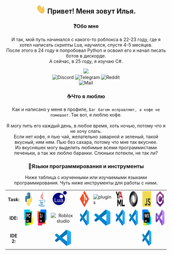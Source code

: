 <h2 align="center"><img src="https://github.com/ProgrammDuck/ProgrammDuck/blob/main/wave.gif" width="30"> Привет! Меня зовут Илья.</h2>    
<h3 align="center"> ❓Обо мне </h3>
<p align="center">
  И так, мой путь начинался с какого-то роблокса в 22-23 году, где я хотел написать скрипты Lua, научился, спустя 4-5 месяцев.<br>
  После этого в 24 году я попробовал Python и освоил его и начал писать ботов в дискорде.<br>
  А сейчас, в 25 году, я изучаю C#.
</p>

<p align="center">
  <img src="https://github-readme-stats.vercel.app/api?username=ProgrammDuck&show_icons=true&theme=dark"><br>
  <img alt="Discord" src="https://img.shields.io/badge/Discord-ProgrammDuck-black?style=for-the-badge&logo=Discord&link=https%3A%2F%2Fdiscord.com%2Fusers%2Fprogrammduck">
  <img alt="Telegram" src="https://img.shields.io/badge/Telegram-%40ProgrammDuck-black?style=for-the-badge&logo=Telegram&link=https%3A%2F%2Ft.me%2Fprogrammduck">
  <img alt="Reddit" src="https://img.shields.io/badge/Reddit-Pr0grammDuck-black?style=for-the-badge&logo=Reddit&link=https%3A%2F%2Fwww.reddit.com%2Fuser%2FPr0gramm_Duck%2F"><br>
  <img alt="Mail" src="https://img.shields.io/badge/Mail-ProgrammDuck%40yandex.ru-black?style=for-the-badge&logo=Gmail&logoColor=%2330B980&link=https%3A%2F%2Fwww.reddit.com%2Fuser%2FPr0gramm_Duck%2F">
</p>

<h3 align="center"> ☕Что я люблю </h3>
<p align="center">
  Как и написано у меня в профиле, <code>Баг багом исправляют, а кофе не помешает.</code>Так вот, я люблю кофе.<br>
  <br>
  Я могу пить его каждый день, в любое время, хоть ночью, потому что я не хочу спать.<br>
  Если нет кофе, я пью чай, желательно заварной и зеленый, такой вкусный, ням ням. Пью без сахара, потому что мне так вкуснее.<br>
  Из вкусняшек могу выделить любимые всеми программистами печеньки, а так же люблю баранки. Слюньки потекли, не так ли?
</p>

<h3 align="center">📕Языки программирования и инструменты</h3>
<p align="center">
  Ниже таблица с изученными или изучаемыми языками программирования. Чуть ниже инструменты для работы с ними.
</p>
<table align="center">
  <tr>
    <td><p align="center"><strong>Task:</strong></p></td>
    <td><img src="https://github.com/devicons/devicon/blob/master/icons/python/python-original.svg" title="python" alt="python" width="50" height="50" /></td>
    <td><img src="https://github.com/devicons/devicon/blob/master/icons/java/java-original.svg" title="java" alt="java" width="50" height="50" /></td>
    <td><img src="https://github.com/devicons/devicon/blob/master/icons/lua/lua-original.svg" title="lua" alt="lua" width="50" height="50" /></td>
    <td><img src="https://github.com/devicons/devicon/blob/master/icons/git/git-original.svg" title="git" alt="git" width="50" height="50" /></td>
    <td><img src="https://github.com/undrfined/mc-icons/blob/master/pics/2_Grass.png" title="plugins" alt="plugins" width="50" height="50" /></td>
    <td><img src="https://github.com/devicons/devicon/blob/master/icons/yaml/yaml-original.svg" title="yaml" alt="yaml" width="50" height="50" /></td>
    <td><img src="https://github.com/devicons/devicon/blob/master/icons/json/json-original.svg" title="json" alt="json" width="50" height="50" /></td>
    <td><img src="https://github.com/devicons/devicon/blob/master/icons/javascript/javascript-original.svg" title="javascript" alt="javascript" width="50" height="50" /></td>
    <td><img src="https://github.com/devicons/devicon/blob/master/icons/csharp/csharp-original.svg" title="javascript" alt="javascript" width="50" height="50" /></td>
  </tr>
  <tr align="center">
    <td><p align="center"><strong>IDE:</strong></p></td>
    <td><img src="https://github.com/devicons/devicon/blob/master/icons/pycharm/pycharm-original.svg" title="pycharm" alt="pycharm" width="50" height="50" /></td>
    <td><img src="https://github.com/devicons/devicon/blob/master/icons/intellij/intellij-original.svg" title="intellij" alt="intellij" width="50" height="50" /></td>
    <td><img src="https://camo.githubusercontent.com/f03c3566f5a1b94f2a989c598af5864490f9d34882d237851ce2040850745431/68747470733a2f2f75706c6f61642e77696b696d656469612e6f72672f77696b6970656469612f636f6d6d6f6e732f352f35382f526f626c6f785f53747564696f5f6c6f676f5f323032315f70726573656e742e737667" title="Roblox studio" alt="Roblox studio" width="50" height="50" /></td>
    <td><img src="https://github.com/devicons/devicon/blob/master/icons/vscode/vscode-original.svg" title="VScode" alt="VScode" width="50" height="50" /></td>
    <td><img src="https://github.com/devicons/devicon/blob/master/icons/vscode/vscode-original.svg" title="VScode" alt="VScode" width="50" height="50" /></td>
    <td><img src="https://github.com/devicons/devicon/blob/master/icons/vscode/vscode-original.svg" title="VScode" alt="VScode" width="50" height="50" /></td>
    <td><img src="https://github.com/devicons/devicon/blob/master/icons/vscode/vscode-original.svg" title="VScode" alt="VScode" width="50" height="50" /></td>
    <td><img src="https://github.com/devicons/devicon/blob/master/icons/webstorm/webstorm-original.svg" title="WebStorm" alt="WebStorm" width="50" height="50" /></td>
    <td><img src="https://github.com/devicons/devicon/blob/master/icons/visualstudio/visualstudio-original.svg" title="WebStorm" alt="WebStorm" width="50" height="50" /></td>
  </tr>
  <tr align="center">
    <td><p align="center"><strong>IDE 2:</strong></p></td>
    <td></td>
    <td></td>
    <td><img src="https://github.com/devicons/devicon/blob/master/icons/vscode/vscode-original.svg" title="VScode" alt="VScode" width="50" height="50" /></td>
    <td></td>
    <td></td>
    <td></td>
    <td></td>
    <td><img src="https://github.com/devicons/devicon/blob/master/icons/vscode/vscode-original.svg" title="VScode" alt="VScode" width="50" height="50" /></td>
    <td></td>

  </tr>
</table>

